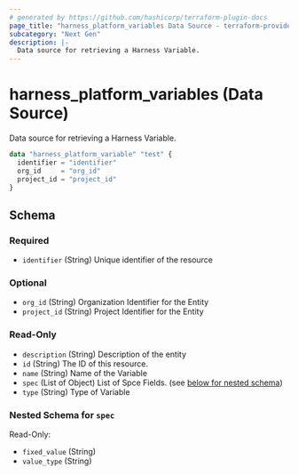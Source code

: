 ```yaml
---
# generated by https://github.com/hashicorp/terraform-plugin-docs
page_title: "harness_platform_variables Data Source - terraform-provider-harness"
subcategory: "Next Gen"
description: |-
  Data source for retrieving a Harness Variable.
---
```


# harness_platform_variables (Data Source)

Data source for retrieving a Harness Variable.

```terraform
data "harness_platform_variable" "test" {
  identifier = "identifier"
  org_id     = "org_id"
  project_id = "project_id"
}
```

<!-- schema generated by tfplugindocs -->
## Schema

### Required

- `identifier` (String) Unique identifier of the resource

### Optional

- `org_id` (String) Organization Identifier for the Entity
- `project_id` (String) Project Identifier for the Entity

### Read-Only

- `description` (String) Description of the entity
- `id` (String) The ID of this resource.
- `name` (String) Name of the Variable
- `spec` (List of Object) List of Spce Fields. (see [below for nested schema](#nestedatt--spec))
- `type` (String) Type of Variable

<a id="nestedatt--spec"></a>
### Nested Schema for `spec`

Read-Only:

- `fixed_value` (String)
- `value_type` (String)


